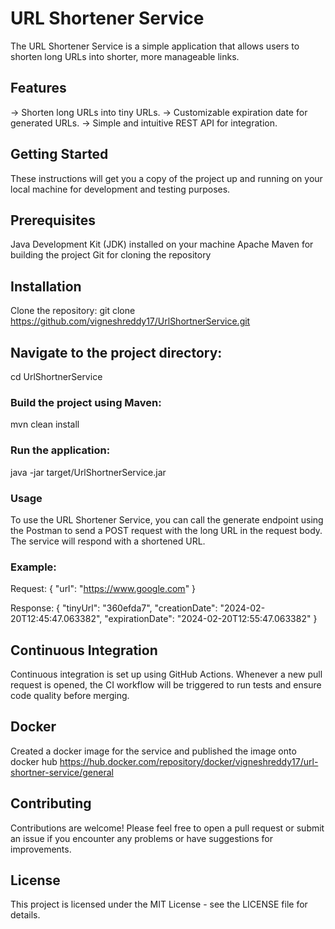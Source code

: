# URL Shortener Service

The URL Shortener Service is a simple application that allows users to shorten long URLs into shorter, more manageable links.

## Features
-> Shorten long URLs into tiny URLs.
-> Customizable expiration date for generated URLs.
-> Simple and intuitive REST API for integration.

## Getting Started
These instructions will get you a copy of the project up and running on your local machine for development and testing purposes.

## Prerequisites
Java Development Kit (JDK) installed on your machine
Apache Maven for building the project
Git for cloning the repository

## Installation
Clone the repository:
git clone https://github.com/vigneshreddy17/UrlShortnerService.git

## Navigate to the project directory:
cd UrlShortnerService

### Build the project using Maven:
mvn clean install

### Run the application:
java -jar target/UrlShortnerService.jar

### Usage
To use the URL Shortener Service, you can call the generate endpoint using the Postman to send a POST request with the long URL in the request body. The service will respond with a shortened URL.

### Example:

Request:
{
  "url": "https://www.google.com"
}

Response:
{
				"tinyUrl": "360efda7",
        "creationDate": "2024-02-20T12:45:47.063382",
        "expirationDate": "2024-02-20T12:55:47.063382"
}

## Continuous Integration
Continuous integration is set up using GitHub Actions. Whenever a new pull request is opened, the CI workflow will be triggered to run tests and ensure code quality before merging.

## Docker
Created a docker image for the service and published the image onto docker hub https://hub.docker.com/repository/docker/vigneshreddy17/url-shortner-service/general

## Contributing
Contributions are welcome! Please feel free to open a pull request or submit an issue if you encounter any problems or have suggestions for improvements.

## License
This project is licensed under the MIT License - see the LICENSE file for details.
